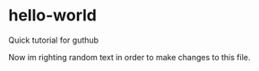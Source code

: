 # hello-world
Quick tutorial for guthub

Now im righting random text in order to make changes to this file.

